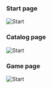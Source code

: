 ### Start page

![Start](https://github.com/Lst11/PlayHard/blob/mockup/mockups/Start_page.png?raw=true)

### Catalog page

![Start](https://github.com/Lst11/PlayHard/blob/mockup/mockups/Catalog_page.png?raw=true)

### Game page

![Start](https://github.com/Lst11/PlayHard/blob/mockup/mockups/Item_page.png?raw=true)
